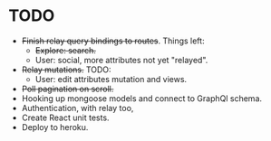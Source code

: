 # TODO
* ~~Finish relay query bindings to routes~~. Things left:
  * ~~Explore: search.~~
  * User: social, more attributes not yet "relayed".
* ~~Relay mutations.~~ TODO:
  * User: edit attributes mutation and views.
* ~~Poll pagination on scroll.~~
* Hooking up mongoose models and connect to GraphQl schema.
* Authentication, with relay too,
* Create React unit tests.
* Deploy to heroku.



